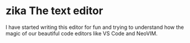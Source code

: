 # zika The text editor

I have started writing this editor for fun and trying to understand how the magic of our beautiful code editors like VS Code and NeoVIM. 
